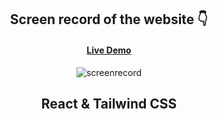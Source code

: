 <div align="center">

<h2>Screen record of the website 👇</h2>
<h4><a href="https://stunning-daifuku-c4bbe3.netlify.app/">Live Demo</a></h4>

![screenrecord](https://user-images.githubusercontent.com/61883762/187096255-826e19b4-ce90-46ee-8132-6b2429b3e09a.gif)

<h2>React & Tailwind CSS</h2>

</div>
